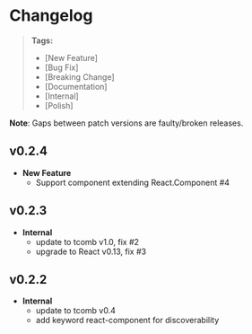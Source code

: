 # Changelog

> **Tags:**
> - [New Feature]
> - [Bug Fix]
> - [Breaking Change]
> - [Documentation]
> - [Internal]
> - [Polish]

**Note**: Gaps between patch versions are faulty/broken releases.

## v0.2.4

- **New Feature**
  + Support component extending React.Component #4

## v0.2.3

- **Internal**
  + update to tcomb v1.0, fix #2
  + upgrade to React v0.13, fix #3

## v0.2.2

- **Internal**
  - update to tcomb v0.4
  - add keyword react-component for discoverability